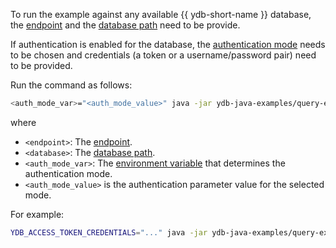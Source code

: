 To run the example against any available {{ ydb-short-name }} database, the [endpoint](../../../../concepts/connect.md#endpoint) and the [database path](../../../../concepts/connect.md#database) need to be provide.

If authentication is enabled for the database, the [authentication mode](../../../../concepts/auth.md) needs to be chosen and credentials (a token or a username/password pair) need to be provided.

Run the command as follows:

```bash
<auth_mode_var>="<auth_mode_value>" java -jar ydb-java-examples/query-example/target/ydb-query-example.jar grpcs://<endpoint>:<port>/<database>
```

where

- `<endpoint>`: The [endpoint](../../../../concepts/connect.md#endpoint).
- `<database>`: The [database path](../../../../concepts/connect.md#database).
- `<auth_mode_var>`: The [environment variable](../../../../reference/ydb-sdk/auth.md#env) that determines the authentication mode.
- `<auth_mode_value>` is the authentication parameter value for the selected mode.

For example:

```bash
YDB_ACCESS_TOKEN_CREDENTIALS="..." java -jar ydb-java-examples/query-example/target/ydb-query-example.jar grpcs://ydb.example.com:2135/somepath/somelocation
```
